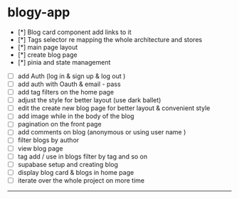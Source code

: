 # blogy-app

- [*] Blog card component add links to it
- [*] Tags selector re mapping the whole architecture and stores
- [*] main page layout
- [*] create blog page
- [*] pinia and state management
- [ ] add Auth (log in & sign up & log out )
- [ ] add auth with Oauth & email - pass
- [ ] add tag filters on the home page
- [ ] adjust the style for better layout (use dark ballet)
- [ ] edit the create new blog page for better layout & convenient style
- [ ] add image while in the body of the blog
- [ ] pagination on the front page
- [ ] add comments on blog (anonymous or using user name )
- [ ] filter blogs by author
- [ ] view blog page
- [ ] tag add / use in blogs filter by tag and so on
- [ ] supabase setup and creating blog
- [ ] display blog card & blogs in home page
- [ ] iterate over the whole project on more time

---
